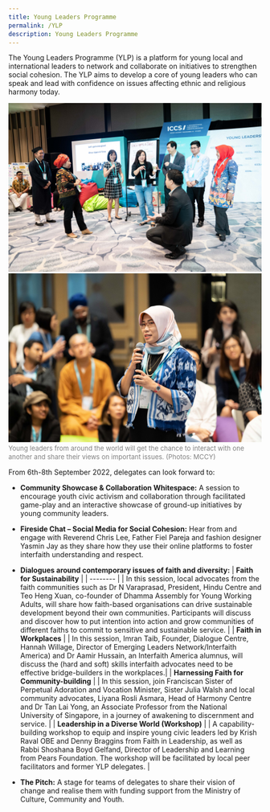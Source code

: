 ```yaml
---
title: Young Leaders Programme
permalink: /YLP
description: Young Leaders Programme
---
```

The Young Leaders Programme (YLP) is a platform for young local and international leaders to network and collaborate on initiatives to strengthen social cohesion. The YLP aims to develop a core of young leaders who can speak and lead with confidence on issues affecting ethnic and religious harmony today. 

![](/images/19June2019ICCSPhotog1_morning-60.jpg)
![](/images/18June2019ICCSPhotog1-116.jpg)
<font color = "grey"><font size="-1">Young leaders from around the world will get the chance to interact with one another and share their views on important issues. (Photos: MCCY)</font></font>

From 6th-8th September 2022, delegates can look forward to:

* **Community Showcase & Collaboration Whitespace:** A session to encourage youth civic activism and collaboration through facilitated game-play and an interactive showcase of ground-up initiatives by young community leaders.

* **Fireside Chat – Social Media for Social Cohesion:** Hear from and engage with Reverend Chris Lee, Father Fiel Pareja and fashion designer Yasmin Jay as they share how they use their online platforms to foster interfaith understanding and respect.  

* **Dialogues around contemporary issues of faith and diversity:**
| **Faith for Sustainability**  |
| -------- |
| In this session, local advocates from the faith communities such as Dr N Varaprasad, President, Hindu Centre and Teo Heng Xuan, co-founder of Dhamma Assembly for Young Working Adults, will share how faith-based organisations can drive sustainable development beyond their own communities. Participants will discuss and discover how to put intention into action and grow communities of different faiths to commit to sensitive and sustainable service.      |
| **Faith in Workplaces**  |
| In this session, Imran Taib, Founder, Dialogue Centre, Hannah Willage, Director of Emerging Leaders Network/Interfaith America) and Dr Aamir Hussain, an Interfaith America alumnus, will discuss the (hard and soft) skills interfaith advocates need to be effective bridge-builders in the workplaces.|
| **Harnessing Faith for Community-building**   |
| In this session, join Franciscan Sister of Perpetual Adoration and Vocation Minister, Sister Julia Walsh and local community advocates, Liyana Rosli Asmara, Head of Harmony Centre and Dr Tan Lai Yong, an Associate Professor from the National University of Singapore, in a journey of awakening to discernment and service. |
| **Leadership in a Diverse World (Workshop)**  |
| A capability-building workshop to equip and inspire young civic leaders led by Krish Raval OBE and Denny Braggins from Faith in Leadership, as well as Rabbi Shoshana Boyd Gelfand, Director of Leadership and Learning from Pears Foundation. The workshop will be facilitated by local peer facilitators and former YLP delegates.  |

* **The Pitch:** A stage for teams of delegates to share their vision of change and realise them with funding support from the Ministry of Culture, Community and Youth.